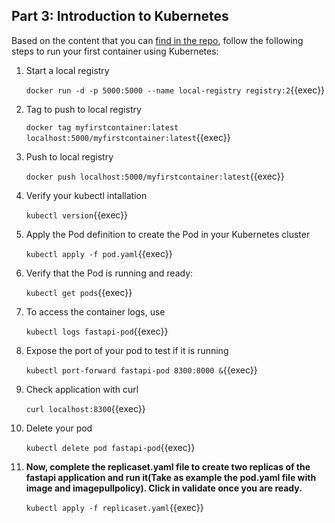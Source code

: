 ## Part 3: Introduction to Kubernetes

Based on the content that you can [find in the repo](https://github.com/rolling-scopes-school/devops/modules/10.Containers/Part3), follow the following steps to run your first container using Kubernetes:

1. Start a local registry

   `docker run -d -p 5000:5000 --name local-registry registry:2`{{exec}}
3. Tag to push to local registry

   `docker tag myfirstcontainer:latest localhost:5000/myfirstcontainer:latest`{{exec}}
4. Push to local registry

   `docker push localhost:5000/myfirstcontainer:latest`{{exec}}
1. Verify your kubectl intallation

   `kubectl version`{{exec}}
5. Apply the Pod definition to create the Pod in your Kubernetes cluster

   `kubectl apply -f pod.yaml`{{exec}}
6. Verify that the Pod is running and ready:

   `kubectl get pods`{{exec}}
7. To access the container logs, use

   `kubectl logs fastapi-pod`{{exec}}
8. Expose the port of your pod to test if it is running

   `kubectl port-forward fastapi-pod 8300:8000 &`{{exec}}
9. Check application with curl

   `curl localhost:8300`{{exec}}
10. Delete your pod

    `kubectl delete pod fastapi-pod`{{exec}}
11. **Now, complete the replicaset.yaml file to create two replicas of the fastapi application and run it(Take as example the pod.yaml file with image and imagepullpolicy). Click in validate once you are ready.**

    `kubectl apply -f replicaset.yaml`{{exec}}
